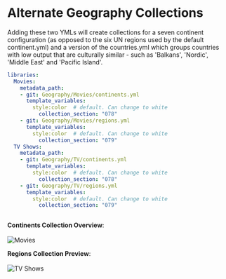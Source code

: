 # Alternate Geography Collections

Adding these two YMLs will create collections for a seven continent configuration (as opposed to the six UN regions used by the default continent.yml) and a version of the countries.yml which groups countries with low output that are culturally similar - such as 'Balkans', 'Nordic', 'Middle East' and 'Pacific Island'.

```yaml
libraries:
  Movies:
    metadata_path:
    - git: Geography/Movies/continents.yml
      template_variables:
        style:color  # default. Can change to white
          collection_section: "078"
    - git: Geography/Movies/regions.yml
      template_variables:
        style:color  # default. Can change to white
          collection_section: "079"
  TV Shows:
    metadata_path:
    - git: Geography/TV/continents.yml
      template_variables:
        style:color  # default. Can change to white
          collection_section: "078"
    - git: Geography/TV/regions.yml
      template_variables:
        style:color  # default. Can change to white
          collection_section: "079"
     
```
**Continents Collection Overview**: <br><br>
![Movies](https://i.imgur.com/WdZSatA.png)
<br>

**Regions Collection Preview**: <br><br>
![TV Shows](https://i.imgur.com/IhRoyCk.png)
<br>
